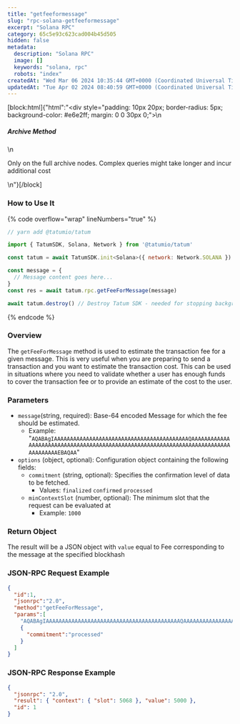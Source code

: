 ```yaml
---
title: "getfeeformessage"
slug: "rpc-solana-getfeeformessage"
excerpt: "Solana RPC"
category: 65c5e93c623cad004b45d505
hidden: false
metadata: 
  description: "Solana RPC"
  image: []
  keywords: "solana, rpc"
  robots: "index"
createdAt: "Wed Mar 06 2024 10:35:44 GMT+0000 (Coordinated Universal Time)"
updatedAt: "Tue Apr 02 2024 08:40:59 GMT+0000 (Coordinated Universal Time)"
---
```

[block:html]{"html":"<div style=\"padding: 10px 20px; border-radius: 5px; background-color: #e6e2ff; margin: 0 0 30px 0;\">\n  <h5>Archive Method</h5>\n  <p>Only on the full archive nodes. Complex queries might take longer and incur additional cost</p>\n</div>"}[/block]


### How to Use It

{% code overflow="wrap" lineNumbers="true" %}
```javascript
// yarn add @tatumio/tatum

import { TatumSDK, Solana, Network } from '@tatumio/tatum'

const tatum = await TatumSDK.init<Solana>({ network: Network.SOLANA })

const message = {
  // Message content goes here...
}
const res = await tatum.rpc.getFeeForMessage(message)

await tatum.destroy() // Destroy Tatum SDK - needed for stopping background jobs
```
{% endcode %}

### Overview

The `getFeeForMessage` method is used to estimate the transaction fee for a given message. This is very useful when you are preparing to send a transaction and you want to estimate the transaction cost. This can be used in situations where you need to validate whether a user has enough funds to cover the transaction fee or to provide an estimate of the cost to the user.

### Parameters

* `message`(string, required): Base-64 encoded Message for which the fee should be estimated.
  * Example: "`AQABAgIAAAAAAAAAAAAAAAAAAAAAAAAAAAAAAAAAAAAAAAAAAQAAAAAAAAAAAAAAAAAAAAAAAAAAAAAAAAAAAAAAAAAAAAAAAAAAAAAAAAAAAAAAAAAAAAAAAAAAAAAAAAAAAAEBAQAA`"
* `options` (object, optional): Configuration object containing the following fields:
  * `commitment` (string, optional): Specifies the confirmation level of data to be fetched.
    * Values: `finalized` `confirmed` `processed`
  * `minContextSlot` (number, optional): The minimum slot that the request can be evaluated at
    * Example: `1000`

### Return Object

The result will be a JSON object with `value` equal to Fee corresponding to the message at the specified blockhash

### JSON-RPC Request Example

```json
{
  "id":1,
  "jsonrpc":"2.0",
  "method":"getFeeForMessage",
  "params":[
    "AQABAgIAAAAAAAAAAAAAAAAAAAAAAAAAAAAAAAAAAAAAAAAAAQAAAAAAAAAAAAAAAAAAAAAAAAAAAAAAAAAAAAAAAAAAAAAAAAAAAAAAAAAAAAAAAAAAAAAAAAAAAAAAAAAAAAEBAQAA",
    {
      "commitment":"processed"
    }
  ]
}
```

### JSON-RPC Response Example

```json
{
  "jsonrpc": "2.0",
  "result": { "context": { "slot": 5068 }, "value": 5000 },
  "id": 1
}
```
